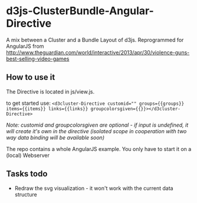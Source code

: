 # d3js-ClusterBundle-Angular-Directive
A mix between a Cluster and a Bundle Layout of d3js. Reprogrammed for AngularJS from http://www.theguardian.com/world/interactive/2013/apr/30/violence-guns-best-selling-video-games


## How to use it
The Directive is located in js/view.js.

to get started use: ```<d3cluster-Directive customid="" groups={{groups}} items={{items}} links={{links}} groupcolorsgiven={{}}></d3cluster-Directive>```


*Note: customid and groupcolorsgiven are optional - if input is undefined, it will create it's own in the directive (isolated scope in cooperation with two way data binding will be available soon)* 

The repo contains a whole AngularJS example. You only have to start it on a (local) Webserver

## Tasks todo
- Redraw the svg visualization - it won't work with the current data structure
